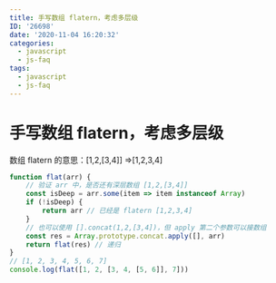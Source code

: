 ```yaml
---
title: 手写数组 flatern，考虑多层级
ID: '26698'
date: '2020-11-04 16:20:32'
categories:
  - javascript
  - js-faq
tags:
  - javascript
  - js-faq
---
```


# 手写数组 flatern，考虑多层级

数组 flatern 的意思：\[1,2,\[3,4\]\] =>\[1,2,3,4\]

``` js 
function flat(arr) {
    // 验证 arr 中，是否还有深层数组 [1,2,[3,4]]
    const isDeep = arr.some(item => item instanceof Array)
    if (!isDeep) {
        return arr // 已经是 flatern [1,2,3,4]
    }
    // 也可以使用 [].concat(1,2,[3,4])，但 apply 第二个参数可以接数组
    const res = Array.prototype.concat.apply([], arr)
    return flat(res) // 递归
}
// [1, 2, 3, 4, 5, 6, 7]
console.log(flat([1, 2, [3, 4, [5, 6]], 7]))
```
 
 
 
 
 
 
 
 
 
 
 
 
 
 
 
 
 
 
 
 
 
 
 
